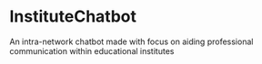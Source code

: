 # InstituteChatbot
An intra-network chatbot made with focus on aiding professional communication within educational institutes
